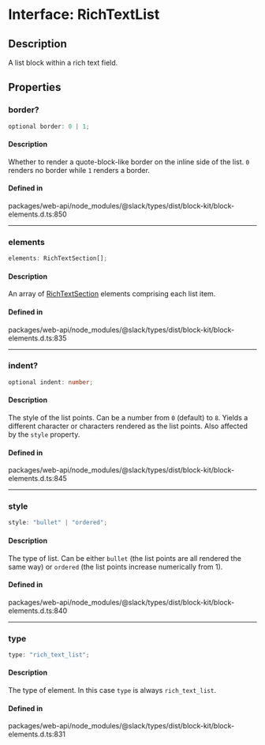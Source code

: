# Interface: RichTextList

## Description

A list block within a rich text field.

## Properties

### border?

```ts
optional border: 0 | 1;
```

#### Description

Whether to render a quote-block-like border on the inline side of the list. `0` renders no border
while `1` renders a border.

#### Defined in

packages/web-api/node\_modules/@slack/types/dist/block-kit/block-elements.d.ts:850

***

### elements

```ts
elements: RichTextSection[];
```

#### Description

An array of [RichTextSection](Interface.RichTextSection.md) elements comprising each list item.

#### Defined in

packages/web-api/node\_modules/@slack/types/dist/block-kit/block-elements.d.ts:835

***

### indent?

```ts
optional indent: number;
```

#### Description

The style of the list points. Can be a number from `0` (default) to `8`. Yields a different character
or characters rendered as the list points. Also affected by the `style` property.

#### Defined in

packages/web-api/node\_modules/@slack/types/dist/block-kit/block-elements.d.ts:845

***

### style

```ts
style: "bullet" | "ordered";
```

#### Description

The type of list. Can be either `bullet` (the list points are all rendered the same way) or `ordered`
(the list points increase numerically from 1).

#### Defined in

packages/web-api/node\_modules/@slack/types/dist/block-kit/block-elements.d.ts:840

***

### type

```ts
type: "rich_text_list";
```

#### Description

The type of element. In this case `type` is always `rich_text_list`.

#### Defined in

packages/web-api/node\_modules/@slack/types/dist/block-kit/block-elements.d.ts:831
